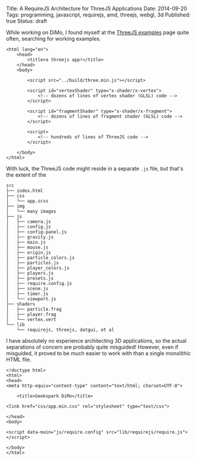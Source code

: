 Title: A RequireJS Architecture for ThreeJS Applications
Date: 2014-09-20
Tags: programming, javascript, requirejs, amd, threejs, webgl, 3d
Published: true
Status: draft

While working on DiMo, I found myself at the [ThreeJS
examples][threejsexamples] page quite often, searching for working examples.

    <html lang="en">
        <head>
            <title>a threejs app!</title>
        </head>
        <body>

            <script src="../build/three.min.js"></script>

            <script id="vertexShader" type="x-shader/x-vertex">
                <!-- dozens of lines of vertex shader (GLSL) code -->
            </script>

            <script id="fragmentShader" type="x-shader/x-fragment">
                <!-- dozens of lines of fragment shader (GLSL) code -->
            </script>

            <script>
                <!-- hundreds of lines of ThreeJS code -->
            </script>

        </body>
    </html>

With luck, the ThreeJS code might reside in a separate `.js` file, but that's
the extent of the 

    src
    ├── index.html
    ├── css
    │   └── app.scss
    ├── img
    │   └── many images
    ├── js
    │   ├── camera.js
    │   ├── config.js
    │   ├── config-panel.js
    │   ├── gravity.js
    │   ├── main.js
    │   ├── mouse.js
    │   ├── origin.js
    │   ├── particle_colors.js
    │   ├── particles.js
    │   ├── player_colors.js
    │   ├── players.js
    │   ├── presets.js
    │   ├── require.config.js
    │   ├── scene.js
    │   ├── timer.js
    │   └── viewport.js
    ├── shaders
    │   ├── particle.frag
    │   ├── player.frag
    │   └── vertex.vert
    └── lib
        └── requirejs, threejs, datgui, et al

I have absolutely no experience architecting 3D applications, so the actual
separations of concern are probably quite misguided!  However, even if
misguided, it proved to be much easier to work with than a single monolithic
HTML file.

    <!doctype html>
    <html>
    <head>
    <meta http-equiv="content-type" content="text/html; charset=UTF-8">

        <title>Geekspark DiMo</title>

    <link href="css/app.min.css" rel="stylesheet" type="text/css">

    </head>
    <body>

    <script data-main="js/require.config" src="lib/requirejs/require.js"></script>

    </body>
    </html>



[threejsexamples]: http://threejs.org/examples/
